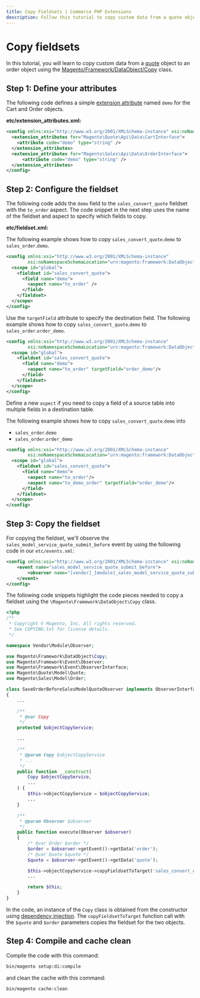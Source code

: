 ```yaml
---
title: Copy Fieldsets | Commerce PHP Extensions
description: Follow this tutorial to copy custom data from a quote object to an order object.
---
```


# Copy fieldsets

In this tutorial, you will learn to copy custom data from a [quote](https://glossary.magento.com/quote) object to an order object using the [Magento/Framework/DataObject/Copy][0] class.

## Step 1: Define your attributes

The following code defines a simple [extension attribute][1] named `demo` for the Cart and Order objects.

**etc/extension_attributes.xml:**

```xml
<config xmlns:xsi="http://www.w3.org/2001/XMLSchema-instance" xsi:noNamespaceSchemaLocation="urn:magento:framework:Api/etc/extension_attributes.xsd">
  <extension_attributes for="Magento\Quote\Api\Data\CartInterface">
    <attribute code="demo" type="string" />
  </extension_attributes>
  <extension_attributes for="Magento\Sales\Api\Data\OrderInterface">
      <attribute code="demo" type="string" />
  </extension_attributes>
</config>
```

## Step 2: Configure the fieldset

The following code adds the `demo` field to the `sales_convert_quote` fieldset with the `to_order` aspect.
The code snippet in the next step uses the name of the fieldset and aspect to specify which fields to copy.

**etc/fieldset.xml:**

The following example shows how to copy `sales_convert_quote`.`demo` to `sales_order`.`demo`.

```xml
<config xmlns:xsi="http://www.w3.org/2001/XMLSchema-instance"
        xsi:noNamespaceSchemaLocation="urn:magento:framework:DataObject/etc/fieldset.xsd">
  <scope id="global">
    <fieldset id="sales_convert_quote">
      <field name="demo">
        <aspect name="to_order" />
      </field>
    </fieldset>
  </scope>
</config>
```

Use the `targetField` attribute to specify the destination field. The following example shows how to copy `sales_convert_quote`.`demo` to `sales_order`.`order_demo`.

```xml
<config xmlns:xsi="http://www.w3.org/2001/XMLSchema-instance"
        xsi:noNamespaceSchemaLocation="urn:magento:framework:DataObject/etc/fieldset.xsd">
  <scope id="global">
    <fieldset id="sales_convert_quote">
      <field name="demo">
        <aspect name="to_order" targetField="order_demo"/>
      </field>
    </fieldset>
  </scope>
</config>
```

Define a new `aspect` if you need to copy a field of a source table into multiple fields in a destination table.

The following example shows how to copy `sales_convert_quote`.`demo` into

-  `sales_order`.`demo`
-  `sales_order`.`order_demo`

```xml
<config xmlns:xsi="http://www.w3.org/2001/XMLSchema-instance"
        xsi:noNamespaceSchemaLocation="urn:magento:framework:DataObject/etc/fieldset.xsd">
  <scope id="global">
    <fieldset id="sales_convert_quote">
      <field name="demo">
        <aspect name="to_order"/>
        <aspect name="to_demo_order" targetField="order_demo"/>
      </field>
    </fieldset>
  </scope>
</config>
```

## Step 3: Copy the fieldset

For copying the fieldset, we'll observe the `sales_model_service_quote_submit_before` event by using the following code in our `etc/events.xml`:

```xml
<config xmlns:xsi="http://www.w3.org/2001/XMLSchema-instance" xsi:noNamespaceSchemaLocation="urn:magento:framework:Event/etc/events.xsd">
    <event name="sales_model_service_quote_submit_before">
        <observer name="[vendor]_[module]_sales_model_service_quote_submit_before" instance="Vendor\Module\Observer\SaveOrderBeforeSalesModelQuoteObserver" />
    </event>
</config>
```

The following code snippets highlight the code pieces needed to copy a fieldset using the `\Magento\Framework\DataObject\Copy` class.

```php
<?php
/**
 * Copyright © Magento, Inc. All rights reserved.
 * See COPYING.txt for license details.
 */

namespace Vendor\Module\Observer;

use Magento\Framework\DataObject\Copy;
use Magento\Framework\Event\Observer;
use Magento\Framework\Event\ObserverInterface;
use Magento\Quote\Model\Quote;
use Magento\Sales\Model\Order;

class SaveOrderBeforeSalesModelQuoteObserver implements ObserverInterface
{
    ...

    /**
     * @var Copy
     */
    protected $objectCopyService;

    ...

    /**
     * @param Copy $objectCopyService
     * ...
     */
    public function __construct(
        Copy $objectCopyService,
        ...
    ) {
        $this->objectCopyService = $objectCopyService;
        ...
    }

    /**
     * @param Observer $observer
     */
    public function execute(Observer $observer)
    {
        /* @var Order $order */
        $order = $observer->getEvent()->getData('order');
        /* @var Quote $quote */
        $quote = $observer->getEvent()->getData('quote');

        $this->objectCopyService->copyFieldsetToTarget('sales_convert_quote', 'to_order', $quote, $order);
        ...

        return $this;
    }
}
```

In the code, an instance of the `Copy` class is obtained from the constructor using [dependency injection][2].
The `copyFieldsetToTarget` function call with the `$quote` and `$order` parameters copies the fieldset for the two objects.

## Step 4: Compile and cache clean

Compile the code with this command:

```bash
bin/magento setup:di:compile
```

and clean the cache with this command:

```bash
bin/magento cache:clean
```

[0]:https://github.com/magento/magento2/blob/2.4}/lib/internal/Magento/Framework/DataObject/Copy.php
[1]:../../development/components/attributes.md
[2]:../../development/components/dependency-injection.md
